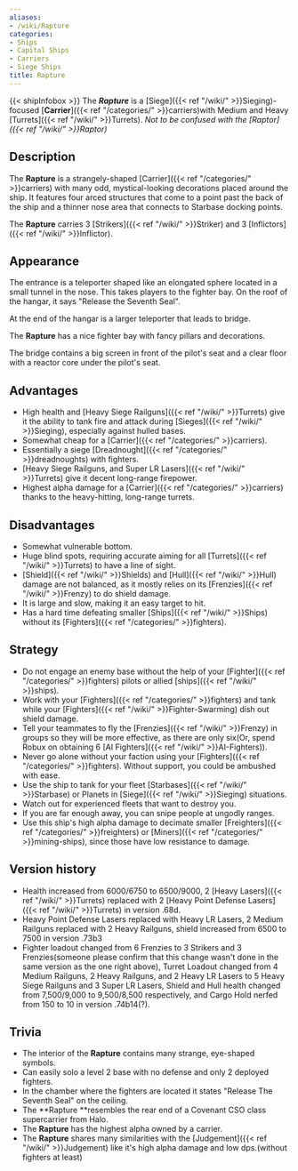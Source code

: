 ```yaml
---
aliases:
- /wiki/Rapture
categories:
- Ships
- Capital Ships
- Carriers
- Siege Ships
title: Rapture
---
```


{{< shipInfobox >}} The **_Rapture_** is a [Siege]({{< ref "/wiki/" >}}Sieging)-focused [**Carrier**]({{< ref "/categories/" >}}carriers)with Medium and Heavy [Turrets]({{< ref "/wiki/" >}}Turrets).
_Not to be confused with the [Raptor]({{< ref "/wiki/" >}}Raptor)_ 

## Description

The **Rapture** is a strangely-shaped [Carrier]({{< ref "/categories/" >}}carriers) with many odd, mystical-looking decorations placed around the ship. It features four arced structures that come to a point past the back of the ship and a thinner nose area that connects to Starbase docking points.

The **Rapture** carries 3 [Strikers]({{< ref "/wiki/" >}}Striker) and 3 [Inflictors]({{< ref "/wiki/" >}}Inflictor).

## Appearance

The entrance is a teleporter shaped like an elongated sphere located in a small tunnel in the nose. This takes players to the fighter bay. On the roof of the hangar, it says "Release the Seventh Seal".

At the end of the hangar is a larger teleporter that leads to bridge.

The **Rapture** has a nice fighter bay with fancy pillars and decorations.

The bridge contains a big screen in front of the pilot's seat and a clear floor with a reactor core under the pilot's seat.

## Advantages

- High health and [Heavy Siege Railguns]({{< ref "/wiki/" >}}Turrets) give it the ability to tank fire and attack during [Sieges]({{< ref "/wiki/" >}}Sieging), especially against hulled bases.
- Somewhat cheap for a [Carrier]({{< ref "/categories/" >}}carriers).
- Essentially a siege [Dreadnought]({{< ref "/categories/" >}}dreadnoughts) with fighters.
- [Heavy Siege Railguns, and Super LR Lasers]({{< ref "/wiki/" >}}Turrets) give it decent long-range firepower.
- Highest alpha damage for a [Carrier]({{< ref "/categories/" >}}carriers) thanks to the heavy-hitting, long-range turrets.

## Disadvantages

- Somewhat vulnerable bottom.
- Huge blind spots, requiring accurate aiming for all [Turrets]({{< ref "/wiki/" >}}Turrets) to have a line of sight.
- [Shield]({{< ref "/wiki/" >}}Shields) and [Hull]({{< ref "/wiki/" >}}Hull) damage are not balanced, as it mostly relies on its [Frenzies]({{< ref "/wiki/" >}}Frenzy) to do shield damage.
- It is large and slow, making it an easy target to hit.
- Has a hard time defeating smaller [Ships]({{< ref "/wiki/" >}}Ships) without its [Fighters]({{< ref "/categories/" >}}fighters).

## Strategy

- Do not engage an enemy base without the help of your [Fighter]({{< ref "/categories/" >}}fighters) pilots or allied [ships]({{< ref "/wiki/" >}}ships).
- Work with your [Fighters]({{< ref "/categories/" >}}fighters) and tank while your [Fighters]({{< ref "/wiki/" >}}Fighter-Swarming) dish out shield damage.
- Tell your teammates to fly the [Frenzies]({{< ref "/wiki/" >}}Frenzy) in groups so they will be more effective, as there are only six(Or, spend Robux on obtaining 6 [AI Fighters]({{< ref "/wiki/" >}}AI-Fighters)).
- Never go alone without your faction using your [Fighters]({{< ref "/categories/" >}}fighters). Without support, you could be ambushed with ease.
- Use the ship to tank for your fleet [Starbases]({{< ref "/wiki/" >}}Starbase) or Planets in [Siege]({{< ref "/wiki/" >}}Sieging) situations.
- Watch out for experienced fleets that want to destroy you.
- If you are far enough away, you can snipe people at ungodly ranges.
- Use this ship's high alpha damage to decimate smaller [Freighters]({{< ref "/categories/" >}}freighters) or [Miners]({{< ref "/categories/" >}}mining-ships), since those have low resistance to damage.

## Version history 

- Health increased from 6000/6750 to 6500/9000, 2 [Heavy Lasers]({{< ref "/wiki/" >}}Turrets) replaced with 2 [Heavy Point Defense Lasers]({{< ref "/wiki/" >}}Turrets) in version .68d.
- Heavy Point Defense Lasers replaced with Heavy LR Lasers, 2 Medium Railguns replaced with 2 Heavy Railguns, shield increased from 6500 to 7500 in version .73b3
- Fighter loadout changed from 6 Frenzies to 3 Strikers and 3 Frenzies(someone please confirm that this change wasn't done in the same version as the one right above), Turret Loadout changed from 4 Medium Railguns, 2 Heavy Railguns, and 2 Heavy LR Lasers to 5 Heavy Siege Railguns and 3 Super LR Lasers, Shield and Hull health changed from 7,500/9,000 to 9,500/8,500 respectively, and Cargo Hold nerfed from 150 to 10 in version .74b14(?).

## Trivia

- The interior of the **Rapture** contains many strange, eye-shaped symbols.
- Can easily solo a level 2 base with no defense and only 2 deployed fighters.
- In the chamber where the fighters are located it states "Release The Seventh Seal" on the ceiling.
- The **Rapture **resembles the rear end of a Covenant CSO class supercarrier from Halo.
- The **Rapture** has the highest alpha owned by a carrier.
- The **Rapture** shares many similarities with the [Judgement]({{< ref "/wiki/" >}}Judgement) like it's high alpha damage and low dps.(without fighters at least)